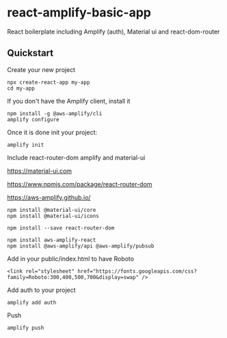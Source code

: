# react-amplify-basic-app
React boilerplate including Amplify (auth), Material ui and react-dom-router 

## Quickstart
Create your new project
```
npx create-react-app my-app
cd my-app
```

If you don't have the Amplify client, install it
```
npm install -g @aws-amplify/cli
amplify configure
```

Once it is done init your project:
```
amplify init
```

Include react-router-dom amplify and material-ui

https://material-ui.com

https://www.npmjs.com/package/react-router-dom

https://aws-amplify.github.io/
```
npm install @material-ui/core
npm install @material-ui/icons

npm install --save react-router-dom

npm install aws-amplify-react
npm install @aws-amplify/api @aws-amplify/pubsub
```

Add in your public/index.html to have Roboto
```
<link rel="stylesheet" href="https://fonts.googleapis.com/css?family=Roboto:300,400,500,700&display=swap" />
```

Add auth to your project
```
amplify add auth
```

Push
```
amplify push
```
